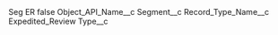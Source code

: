 <?xml version="1.0" encoding="UTF-8"?>
<CustomMetadata xmlns="http://soap.sforce.com/2006/04/metadata" xmlns:xsi="http://www.w3.org/2001/XMLSchema-instance" xmlns:xsd="http://www.w3.org/2001/XMLSchema">
    <label>Seg ER</label>
    <protected>false</protected>
    <values>
        <field>Object_API_Name__c</field>
        <value xsi:type="xsd:string">Segment__c</value>
    </values>
    <values>
        <field>Record_Type_Name__c</field>
        <value xsi:type="xsd:string">Expedited_Review</value>
    </values>
    <values>
        <field>Type__c</field>
        <value xsi:nil="true"/>
    </values>
</CustomMetadata>
